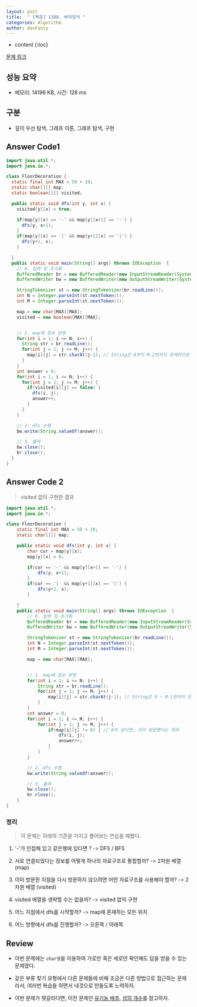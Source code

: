 ```yaml
---
layout: post
title:  " [백준] 1388. 바닥장식 "
categories: Algorithm
author: devFancy
---
```

* content
{:toc}

[문제 링크](https://www.acmicpc.net/problem/1388)

## 성능 요약

* 메모리: 14196 KB, 시간: 128 ms

## 구분

* 깊이 우선 탐색, 그래프 이론, 그래프 탐색, 구현

## Answer Code1

```java
import java.util.*;
import java.io.*;

class FloorDecoration {
  static final int MAX = 50 + 10;
  static char[][] map;
  static boolean[][] visited;

  public static void dfs(int y, int x) {
    visited[y][x] = true;

    if(map[y][x] == '-' && map[y][x+1] == '-') {
      dfs(y, x+1);
    }
    if(map[y][x] == '|' && map[y+1][x] == '|') {
      dfs(y+1, x);
    }

  }
  public static void main(String[] args) throws IOException  {
    // 0. 입력 및 초기화
    BufferedReader br = new BufferedReader(new InputStreamReader(System.in));
    BufferedWriter bw = new BufferedWriter(new OutputStreamWriter(System.out));

    StringTokenizer st = new StringTokenizer(br.readLine());
    int N = Integer.parseInt(st.nextToken());
    int M = Integer.parseInt(st.nextToken());

    map = new char[MAX][MAX];
    visited = new boolean[MAX][MAX];


    // 1. map에 정보 반영
    for(int i = 1; i <= N; i++) {
      String str = br.readLine();
      for(int j = 1; j <= M; j++) {
        map[i][j] = str.charAt(j-1); // String은 0부터 M-1번까지 존재하므로 j-1
      }
    }
    int answer = 0;
    for(int i = 1; i <= N; i++) {
      for(int j = 1; j <= M; j++) {
        if(visited[i][j] == false) {
          dfs(i, j);
          answer++;
        }
      }
    }

    // 2. dfs 수행
    bw.write(String.valueOf(answer));

    // 3. 출력
    bw.close();
    br.close();
  }
}
```

## Answer Code 2

> visited 없이 구현한 결과

```java
import java.util.*;
import java.io.*;

class FloorDecoration {
    static final int MAX = 50 + 10;
    static char[][] map;

    public static void dfs(int y, int x) {
        char cur = map[y][x];
        map[y][x] = 0;

        if(cur == '-' && map[y][x+1] == '-') {
            dfs(y, x+1);
        }
        if(cur == '|' && map[y+1][x] == '|') {
            dfs(y+1, x);
        }

    }
    public static void main(String[] args) throws IOException  {
        // 0. 입력 및 초기화
        BufferedReader br = new BufferedReader(new InputStreamReader(System.in));
        BufferedWriter bw = new BufferedWriter(new OutputStreamWriter(System.out));

        StringTokenizer st = new StringTokenizer(br.readLine());
        int N = Integer.parseInt(st.nextToken());
        int M = Integer.parseInt(st.nextToken());

        map = new char[MAX][MAX];


        // 1. map에 정보 반영
        for(int i = 1; i <= N; i++) {
            String str = br.readLine();
            for(int j = 1; j <= M; j++) {
                map[i][j] = str.charAt(j-1); // String은 0 ~ M-1번까지 존재하므로 j-1
            }
        }
        int answer = 0;
        for(int i = 1; i <= N; i++) {
            for(int j = 1; j <= M; j++) {
                if(map[i][j] != 0) { // 0이 있다면, 이미 방문했다는 의미
                    dfs(i, j);
                    answer++;
                }
            }
        }

        // 2. dfs 수행
        bw.write(String.valueOf(answer));

        // 3. 출력
        bw.close();
        br.close();
    }
}
```

### 정리

> 이 문제는 아래의 기준을 가지고 풀어보는 연습을 해봤다.

1. '-'가 인접해 있고 같은행에 있다면 ? -> DFS / BFS

2. 서로 연결되었다는 정보를 어떻게 하나의 자료구조로 통합할까? -> 2차원 배열 (map)

3. 이미 방문한 지점을 다시 방문하지 않으려면 어떤 자료구조를 사용해야 할까? -> 2차원 배열 (visited)

4. visited 배열을 생략할 수는 없을까? -> visited 없익 구현

5. 어느 지점에서 dfs를 시작할까? -> map에 존재하는 모든 위치

6. 어느 방향에서 dfs를 진행할까? -> 오른쪽 / 아래쪽


## Review

* 이번 문제에는 `char형`을 이용하여 가로만 혹은 세로만 확인해도 답을 얻을 수 있는 문제였다.

* 같은 부류 찾기 유형에서 다른 문제들에 비해 조금은 다른 방법으로 접근하는 문제라서, 여러번 복습을 하면서 내것으로 만들도록 노력하자.

* 이번 문제가 헷갈리다면, 이전 문제인 [유기농 배추](https://devfancy.github.io/solved-class3-backjoon-1012/), [섬의 개수](https://devfancy.github.io/Algorithm-backjoon-4963/)를 참고하자.


